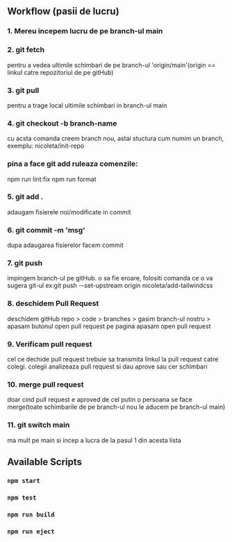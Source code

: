 ## Workflow (pasii de lucru)

### 1. Mereu incepem lucru de pe branch-ul main

### 2. git fetch

pentru a vedea ultimile schimbari de pe branch-ul 'origin/main'(origin == linkul catre repozitoriul de pe gitHub)

### 3. git pull

pentru a trage local ultimile schimbari in branch-ul main

### 4. git checkout -b branch-name

cu acsta comanda creem branch nou, astai stuctura cum numim un branch, exemplu: nicoleta/init-repo

### pina a face git add ruleaza comenzile:

npm run lint:fix
npm run format

### 5. git add .

adaugam fisierele noi/modificate in commit

### 6. git commit -m 'msg'

dupa adaugarea fisierelor facem commit

### 7. git push

impingem branch-ul pe gitHub. o sa fie eroare, folositi comanda ce o va sugera git-ul
ex:git push --set-upstream origin nicoleta/add-tailwindcss

### 8. deschidem Pull Request

deschidem gitHub repo > code > branches > gasim branch-ul nostru > apasam butonul open pull request
pe pagina apasam open pull request

### 9. Verificam pull request

cel ce dechide pull request trebuie sa transmita linkul la pull request catre colegi.
colegii analizeaza pull request si dau aprove sau cer schimbari

### 10. merge pull request

doar cind pull request e aproved de cel putin o persoana se face merge(toate schimbarile de pe branch-ul nou le aducem pe branch-ul main)

### 11. git switch main

ma mult pe main si incep a lucra de la pasul 1 din acesta lista

## Available Scripts

### `npm start`

### `npm test`

### `npm run build`

### `npm run eject`
